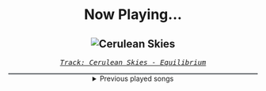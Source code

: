 <div align="center"> 
<h1>Now Playing...</h1>

![Cerulean Skies](https://i.scdn.co/image/ab67616d00001e020609339d932081581ac9bf28)
--
_<samp><a href="https://open.spotify.com/track/4rVKkavWv68PiXVTmDp7zM">Track: Cerulean Skies - Equilibrium</a></samp>_

<div style="border: 1px #4B5054 solid"></div>
<details>
  <summary>
    Previous played songs
  </summary>
  <table>
    <thead>
      <tr>
        <th>
          Artist
        </th>
        <th>
          Song
        </th>
        <th>
          Link
        </th>
      </tr>
    </thead>
    <tbody>
      <tr><td>Equilibrium</td><td>Cerulean Skies</td><td><a href="https://open.spotify.com/track/4rVKkavWv68PiXVTmDp7zM">https://open.spotify.com/track/4rVKkavWv68PiXVTmDp7zM</a></td></tr><tr><td>Peyton Parrish</td><td>Poetry Glass</td><td><a href="https://open.spotify.com/track/1aY5rGJRKnM4vYFlybT1Ev">https://open.spotify.com/track/1aY5rGJRKnM4vYFlybT1Ev</a></td></tr><tr><td>Orbit Culture</td><td>While We Serve</td><td><a href="https://open.spotify.com/track/3LmcjJ7e4tlRqwYs2VNRq0">https://open.spotify.com/track/3LmcjJ7e4tlRqwYs2VNRq0</a></td></tr><tr><td>Any Given Day</td><td>H.A.T.E.</td><td><a href="https://open.spotify.com/track/2U0lKWBmv721fcs1cfWW65">https://open.spotify.com/track/2U0lKWBmv721fcs1cfWW65</a></td></tr><tr><td>GARP</td><td>Uchiha Cypher</td><td><a href="https://open.spotify.com/track/168rqodz4pW6A2y7uO43oq">https://open.spotify.com/track/168rqodz4pW6A2y7uO43oq</a></td></tr><tr><td>If Not For Me</td><td>Alone</td><td><a href="https://open.spotify.com/track/6tc5zXHIPkb7uXjNUb3P32">https://open.spotify.com/track/6tc5zXHIPkb7uXjNUb3P32</a></td></tr><tr><td>Peyton Parrish</td><td>Poetry Glass</td><td><a href="https://open.spotify.com/track/1aY5rGJRKnM4vYFlybT1Ev">https://open.spotify.com/track/1aY5rGJRKnM4vYFlybT1Ev</a></td></tr><tr><td>Orbit Culture</td><td>While We Serve</td><td><a href="https://open.spotify.com/track/3LmcjJ7e4tlRqwYs2VNRq0">https://open.spotify.com/track/3LmcjJ7e4tlRqwYs2VNRq0</a></td></tr><tr><td>Blue Stahli</td><td>Daylight</td><td><a href="https://open.spotify.com/track/2FXX7fCuGiMNrqXeFv46UZ">https://open.spotify.com/track/2FXX7fCuGiMNrqXeFv46UZ</a></td></tr><tr><td>Blue Stahli</td><td>One Last Breath</td><td><a href="https://open.spotify.com/track/2OdHfPyOEGrS9jI2dBexKL">https://open.spotify.com/track/2OdHfPyOEGrS9jI2dBexKL</a></td></tr><tr><td>Blue Stahli</td><td>Gravity</td><td><a href="https://open.spotify.com/track/6EiDe5Fnk38bYSRYvjKfn1">https://open.spotify.com/track/6EiDe5Fnk38bYSRYvjKfn1</a></td></tr><tr><td>Blue Stahli</td><td>Prognosis</td><td><a href="https://open.spotify.com/track/2K6idekZrz1H2okt4gJTO8">https://open.spotify.com/track/2K6idekZrz1H2okt4gJTO8</a></td></tr><tr><td>Blue Stahli</td><td>Endure</td><td><a href="https://open.spotify.com/track/5EBpX9ThdEZFzetIgsW92d">https://open.spotify.com/track/5EBpX9ThdEZFzetIgsW92d</a></td></tr><tr><td>Blue Stahli</td><td>You'll Get What's Coming (feat. Mark Salomon) - Sebastian Komor Remix</td><td><a href="https://open.spotify.com/track/4Nqa0nWaFa8024nZsTcaFP">https://open.spotify.com/track/4Nqa0nWaFa8024nZsTcaFP</a></td></tr><tr><td>Blue Stahli</td><td>Battleground</td><td><a href="https://open.spotify.com/track/1POkHr1hYCyWNk6s4RpB46">https://open.spotify.com/track/1POkHr1hYCyWNk6s4RpB46</a></td></tr><tr><td>Blue Stahli</td><td>ULTRAnumb - Animattronic Remix</td><td><a href="https://open.spotify.com/track/5hrmATFJxp15HkUy7YbP5g">https://open.spotify.com/track/5hrmATFJxp15HkUy7YbP5g</a></td></tr><tr><td>Blue Stahli</td><td>Outlaw</td><td><a href="https://open.spotify.com/track/2fVycYMncMLAmV0uuB6dqb">https://open.spotify.com/track/2fVycYMncMLAmV0uuB6dqb</a></td></tr><tr><td>Hyper</td><td>Break and Enter</td><td><a href="https://open.spotify.com/track/3666GsMZa11dgLdEUv83qf">https://open.spotify.com/track/3666GsMZa11dgLdEUv83qf</a></td></tr><tr><td>Blue Stahli</td><td>Down In Flames</td><td><a href="https://open.spotify.com/track/3cwkapeCrHRfpbgESW9uwm">https://open.spotify.com/track/3cwkapeCrHRfpbgESW9uwm</a></td></tr><tr><td>Blue Stahli</td><td>Armageddon (Entropy Zero Remix) - Instrumental</td><td><a href="https://open.spotify.com/track/1aKII4ipUiA6RptRtFWVWh">https://open.spotify.com/track/1aKII4ipUiA6RptRtFWVWh</a></td></tr>
    </tbody>
  </table>
</details>

</div>
